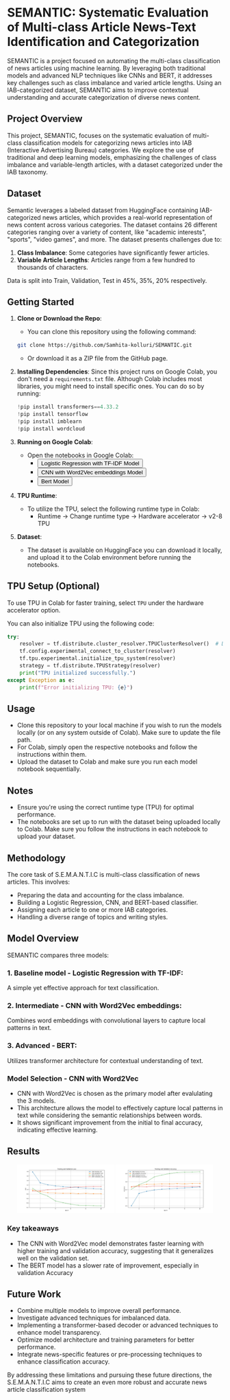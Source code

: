 #  SEMANTIC: Systematic Evaluation of Multi-class Article News-Text Identification and Categorization
SEMANTIC is a project focused on automating the multi-class classification of news articles using machine learning. By leveraging both traditional models and advanced NLP techniques like CNNs and BERT, it addresses key challenges such as class imbalance and varied article lengths. Using an IAB-categorized dataset, SEMANTIC aims to improve contextual understanding and accurate categorization of diverse news content.

## Project Overview
This project, SEMANTIC, focuses on the systematic evaluation of multi-class classification models for categorizing news articles into IAB 
(Interactive Advertising Bureau) categories. We explore the use of traditional and deep learning models, emphasizing the challenges of class imbalance and variable-length articles, with a dataset categorized under the IAB taxonomy.

## Dataset
Semantic leverages a labeled dataset from HuggingFace containing IAB-categorized news articles, which provides a real-world representation of news content across various categories. The dataset contains 26 different categories ranging over a variety of content, like "academic interests", "sports", "video games", and more. The dataset presents challenges due to:

1. **Class Imbalance**: Some categories have significantly fewer articles.
2. **Variable Article Lengths**: Articles range from a few hundred to thousands of characters.

Data is split into Train, Validation, Test in  45%, 35%, 20% respectively.

## Getting Started

1. **Clone or Download the Repo**:
    - You can clone this repository using the following command:
    ```bash
    git clone https://github.com/Samhita-kolluri/SEMANTIC.git
    ```
    - Or download it as a ZIP file from the GitHub page.

2. **Installing Dependencies**:
    Since this project runs on Google Colab, you don't need a `requirements.txt` file. Although Colab includes most libraries, you might need to install specific ones. You can do so by running:
    ```python
    !pip install transformers==4.33.2
    !pip install tensorflow
    !pip install imblearn
    !pip install wordcloud
    ```

3. **Running on Google Colab**:
    - Open the notebooks in Google Colab:
        * <a href="https://github.com/Samhita-kolluri/SEMANTIC/blob/main/baseline_model.ipynb">
          <button>Logistic Regression with TF-IDF Model</button></a>
        * <a href="https://github.com/Samhita-kolluri/SEMANTIC/blob/main/cnn_model.ipynb">
          <button>CNN with Word2Vec embeddings Model</button></a>
        * <a href="https://github.com/Samhita-kolluri/SEMANTIC/blob/main/bert_model.ipynb">
          <button>Bert Model</button></a>



3. **TPU Runtime**:
    - To utilize the TPU, select the following runtime type in Colab:
      - Runtime → Change runtime type → Hardware accelerator → v2-8 TPU

4. **Dataset**:
    - The dataset is available on HuggingFace you can download it locally, and upload it to the Colab environment before running the notebooks.

## TPU Setup (Optional)
To use TPU in Colab for faster training, select `TPU` under the hardware accelerator option.

You can also initialize TPU using the following code:

```python
try:
    resolver = tf.distribute.cluster_resolver.TPUClusterResolver()  # Detecting TPUs
    tf.config.experimental_connect_to_cluster(resolver)
    tf.tpu.experimental.initialize_tpu_system(resolver)
    strategy = tf.distribute.TPUStrategy(resolver)
    print("TPU initialized successfully.")
except Exception as e:
    print(f"Error initializing TPU: {e}")
```

## Usage

- Clone this repository to your local machine if you wish to run the models locally (or on any system outside of Colab). Make sure to update the file path.
- For Colab, simply open the respective notebooks and follow the instructions within them.
- Upload the dataset to Colab and make sure you run each model notebook sequentially.

## Notes

- Ensure you're using the correct runtime type (TPU) for optimal performance.
- The notebooks are set up to run with the dataset being uploaded locally to Colab. Make sure you follow the instructions in each notebook to upload your dataset.

## Methodology
The core task of S.E.M.A.N.T.I.C is multi-class classification of news articles. This involves:
* Preparing the data and accounting for the class imbalance.
* Building a Logistic Regression, CNN, and BERT-based classifier.
* Assigning each article to one or more IAB categories.
* Handling a diverse range of topics and writing styles.

## Model Overview
SEMANTIC compares three models:
### 1. Baseline model - Logistic Regression with TF-IDF:
A simple yet effective approach for text classification.
### 2. Intermediate - CNN with Word2Vec embeddings:
Combines word embeddings with convolutional layers to capture local patterns in text.
### 3. Advanced - BERT:
Utilizes transformer architecture for contextual understanding of text.

### Model Selection - CNN with Word2Vec
* CNN with Word2Vec is chosen as the primary model after evalulating the 3 models.
* This architecture allows the model to effectively capture local patterns in text while considering the semantic relationships between words.
* It shows significant improvement from the initial to final accuracy, indicating effective learning.

## Results

<p align="center">
  <img src="results/loss.png" alt="Loss Graph" width="45%">
  <img src="results/accuracy.png" alt="Accuracy Graph" width="45%">
</p>

### Key takeaways
* The CNN with Word2Vec model demonstrates faster learning with higher training and validation accuracy, suggesting that it generalizes well on the validation set.
* The BERT model has a slower rate of improvement, especially in validation Accuracy 

## Future Work
* Combine multiple models to improve overall performance.
* Investigate advanced techniques for imbalanced data.
* Implementing a transformer-based decoder or advanced techniques to enhance model transparency.
* Optimize model architecture and training parameters for better performance.
* Integrate news-specific features or pre-processing techniques to enhance classification accuracy.

By addressing these limitations and pursuing these future directions, the S.E.M.A.N.T.I.C aims to create 
an even more robust and accurate news article classification system